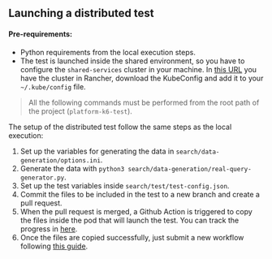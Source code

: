 ## Launching a distributed test

#### Pre-requirements:
* Python requirements from the local execution steps.
* The test is launched inside the shared environment, so you have to configure the `shared-services` cluster in your
machine. In [this URL](https://rancher.internal.ops.empathy.co/dashboard/c/c-55czg) you have the cluster in Rancher,
download the KubeConfig and add it to your `~/.kube/config` file.

> All the following commands must be performed from the root path of the project (`platform-k6-test`).

The setup of the distributed test follow the same steps as the local execution:
1. Set up the variables for generating the data in `search/data-generation/options.ini`.
2. Generate the data with `python3 search/data-generation/real-query-generator.py`.
3. Set up the test variables inside `search/test/test-config.json`.
4. Commit the files to be included in the test to a new branch and create a pull request.
5. When the pull request is merged, a Github Action is triggered to copy the files inside the pod that will launch the test.
You can track the progress in [here](https://github.com/empathyco/platform-k6-tests/actions/workflows/search.yml).
6. Once the files are copied successfully, just submit a new workflow following [this guide](argo-workflows.md).